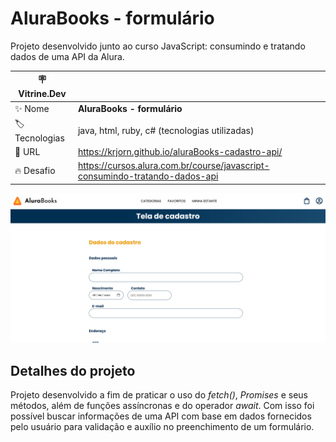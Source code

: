 # AluraBooks - formulário

Projeto desenvolvido junto ao curso JavaScript: consumindo e tratando dados de uma API da Alura.

| :placard: Vitrine.Dev ||
| ------------- | --- |
| :sparkles: Nome | **AluraBooks - formulário**
| :label: Tecnologias | java, html, ruby, c# (tecnologias utilizadas)
| :rocket: URL | https://krjorn.github.io/aluraBooks-cadastro-api/
| :fire: Desafio | https://cursos.alura.com.br/course/javascript-consumindo-tratando-dados-api

![Imagem do projeto.](./img/project.png#vitrinedev)

## Detalhes do projeto

Projeto desenvolvido a fim de praticar o uso do *fetch()*, *Promises* e seus métodos, além de funções assíncronas e do operador *await*. Com isso foi possível buscar informações de uma API com base em dados fornecidos pelo usuário para validação e auxílio no preenchimento de um formulário.